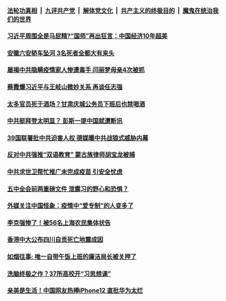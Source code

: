 

####  [法轮功真相](../../../../basic/blob/master/README.md?t=10082031) &nbsp;|&nbsp; [九评共产党](../../../../9ping.md/blob/master/README.md?t=10082031) &nbsp;|&nbsp; [解体党文化](../../../../jtdwh.md/blob/master/README.md?t=10082031)  &nbsp;|&nbsp; [共产主义的终极目的](../../../../gczydzjmd.md/blob/master/README.md?t=10082031) &nbsp;|&nbsp; [魔鬼在统治我们的世界](../../../../mgztzwmdsj.md/blob/master/README.md?t=10082031) 

#### [习近平周围全是马屁精?“国师”再出狂言：中国经济10年超美](../pages/soh5/430030.md?t=10082031) 
#### [安徽六安轿车坠河 3名死者全都大有来头 ](../pages/soh5/430018.md?t=10082031) 
#### [屡揭中共隐瞒疫情家人惨遭毒手 闫丽梦母亲4次被抓](../pages/soh5/430006.md?t=10082031) 
#### [蔡霞爆习近平与王岐山微妙关系 再谈任志强](../pages/soh5/430003.md?t=10082031) 
#### [太多官员死于酒场？甘肃庆城公务员下班后也禁喝酒](../pages/soh5/430000.md?t=10082031) 
#### [中共挺拜登太明显？ 彭斯一提中国就遭断讯](../pages/soh5/429976.md?t=10082031) 
#### [39国联署批中共迫害人权 德媒曝中共战狼式威胁内幕](../pages/soh5/429988.md?t=10082031) 
#### [反对中共强推“双语教育”  蒙古族律师胡宝龙被捕](../pages/soh5/429979.md?t=10082031) 
#### [中共求世卫帮忙推广未完成疫苗 引安全忧虑](../pages/soh5/429964.md?t=10082031) 
#### [五中全会前两重磅文件 泄露习的野心和恐惧？](../pages/soh5/429943.md?t=10082031) 
#### [外媒关注中国怪象：疫情中“爱专制”的人变多了](../pages/soh5/429913.md?t=10082031) 
#### [李克强惨了！被56名上海农民集体状告](../pages/soh5/429916.md?t=10082031) 
#### [香港中大公布四川自贡死亡地震成因](../pages/soh5/429892.md?t=10082031) 
#### [如烟往事: 唯一自带午饭上班的廉洁局长被关押了](../pages/soh5/429781.md?t=10082031) 
#### [洗脑终极之作？37所高校开“习思想课”](../pages/soh5/429703.md?t=10082031) 
#### [亲美是生活！中国网友热捧iPhone12 直批华为太烂](../pages/soh5/429676.md?t=10082031) 
